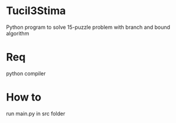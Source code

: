 # Tucil3Stima
Python program to solve 15-puzzle problem with branch and bound algorithm
# Req
python compiler
# How to
run main.py in src folder